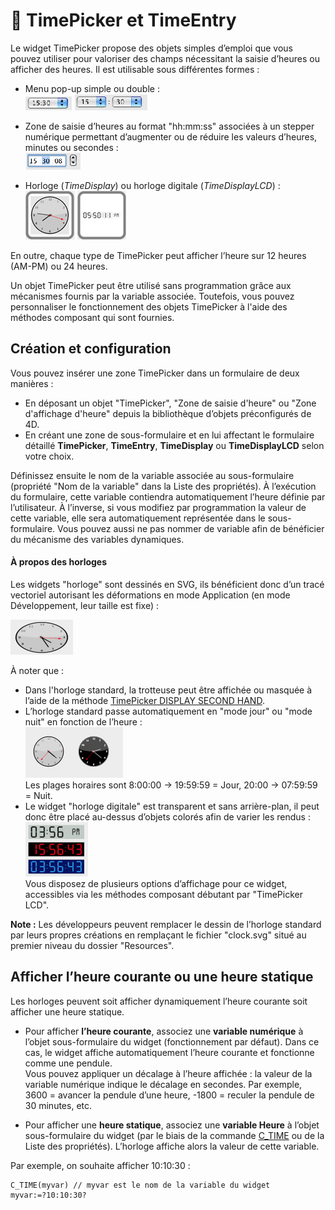 # 🧩 TimePicker et TimeEntry

Le widget TimePicker propose des objets simples d’emploi que vous pouvez utiliser pour valoriser des champs nécessitant la saisie d’heures ou afficher des heures. Il est utilisable sous différentes formes :

* Menu pop-up simple ou double :  
    ![](images/pict308493.en.png) ![](images/pict308495.en.png)

* Zone de saisie d’heures au format "hh:mm:ss" associées à un stepper numérique permettant d’augmenter ou de réduire les valeurs d’heures, minutes ou secondes :  
    ![](images/pict308497.en.png)

* Horloge (_TimeDisplay_) ou horloge digitale (_TimeDisplayLCD_) :  
    ![](images/pict1239685.fr.png) ![](images/pict1239687.fr.png)

En outre, chaque type de TimePicker peut afficher l’heure sur 12 heures (AM-PM) ou 24 heures.

Un objet TimePicker peut être utilisé sans programmation grâce aux mécanismes fournis par la variable associée. Toutefois, vous pouvez personnaliser le fonctionnement des objets TimePicker à l'aide des méthodes composant qui sont fournies.

## Création et configuration

Vous pouvez insérer une zone TimePicker dans un formulaire de deux manières :

* En déposant un objet "TimePicker", "Zone de saisie d'heure" ou "Zone d'affichage d'heure" depuis la bibliothèque d’objets préconfigurés de 4D.
* En créant une zone de sous-formulaire et en lui affectant le formulaire détaillé **TimePicker**, **TimeEntry**, **TimeDisplay** ou **TimeDisplayLCD** selon votre choix.

Définissez ensuite le nom de la variable associée au sous-formulaire (propriété "Nom de la variable" dans la Liste des propriétés). À l’exécution du formulaire, cette variable contiendra automatiquement l’heure définie par l’utilisateur. À l’inverse, si vous modifiez par programmation la valeur de cette variable, elle sera automatiquement représentée dans le sous-formulaire. Vous pouvez aussi ne pas nommer de variable afin de bénéficier du mécanisme des variables dynamiques.

#### À propos des horloges

Les widgets "horloge" sont dessinés en SVG, ils bénéficient donc d’un tracé vectoriel autorisant les déformations en mode Application (en mode Développement, leur taille est fixe) :

![](images/pict1239707.fr.png)

À noter que :

* Dans l'horloge standard, la trotteuse peut être affichée ou masquée à l’aide de la méthode [TimePicker DISPLAY SECOND HAND](Methods/TimePicker%20DISPLAY%20SECOND%20HAND.fr.md).
* L’horloge standard passe automatiquement en "mode jour" ou "mode nuit" en fonction de l’heure :  
    ![](images/pict1239740.fr.png)  
    Les plages horaires sont 8:00:00 -> 19:59:59 = Jour, 20:00 -> 07:59:59 = Nuit.
* Le widget "horloge digitale" est transparent et sans arrière-plan, il peut donc être placé au-dessus d’objets colorés afin de varier les rendus :  
    ![](images/pict1239718.fr.png)  
    Vous disposez de plusieurs options d’affichage pour ce widget, accessibles via les méthodes composant débutant par "TimePicker LCD".

**Note :** Les développeurs peuvent remplacer le dessin de l’horloge standard par leurs propres créations en remplaçant le fichier "clock.svg" situé au premier niveau du dossier "Resources".

## Afficher l’heure courante ou une heure statique

Les horloges peuvent soit afficher dynamiquement l’heure courante soit afficher une heure statique.

* Pour afficher **l’heure courante**, associez une **variable numérique** à l’objet sous-formulaire du widget (fonctionnement par défaut). Dans ce cas, le widget affiche automatiquement l’heure courante et fonctionne comme une pendule.  
    Vous pouvez appliquer un décalage à l’heure affichée : la valeur de la variable numérique indique le décalage en secondes. Par exemple, 3600 = avancer la pendule d’une heure, -1800 = reculer la pendule de 30 minutes, etc.

* Pour afficher une **heure statique**, associez une **variable Heure** à l’objet sous-formulaire du widget (par le biais de la commande [C_TIME](https://developer.4d.com/docs/Concepts/time) ou de la Liste des propriétés). L’horloge affiche alors la valeur de cette variable.

Par exemple, on souhaite afficher 10:10:30 :

```4d
C_TIME(myvar) // myvar est le nom de la variable du widget  
myvar:=?10:10:30?
```